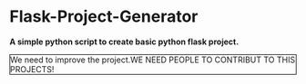 # Flask-Project-Generator

<b>A simple python script to create basic python flask project.</b>
<div style="border: 1px solid black; width:fit content;">
We need to improve the project.WE NEED PEOPLE TO CONTRIBUT TO THIS PROJECTS!
</div>
